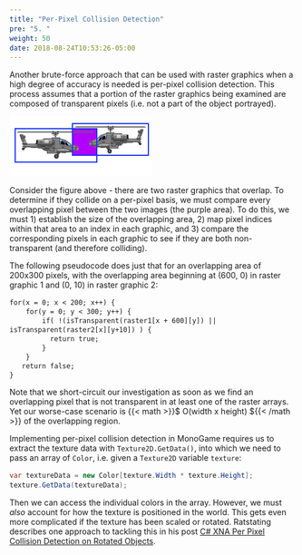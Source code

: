 ```yaml
---
title: "Per-Pixel Collision Detection"
pre: "5. "
weight: 50
date: 2018-08-24T10:53:26-05:00
---
```


Another brute-force approach that can be used with raster graphics when a high degree of accuracy is needed is per-pixel collision detection.  This process assumes that a portion of the raster graphics being examined are composed of transparent pixels (i.e. not a part of the object portrayed).  

![An example of where per-pixel collision detection is useful - the two raster graphics overlap, yet the helicopters are not colliding](/images/4.5.1.png)

Consider the figure above - there are two raster graphics that overlap.  To determine if they collide on a per-pixel basis, we must compare every overlapping pixel between the two images (the purple area).  To do this, we must 1) establish the size of the overlapping area, 2) map pixel indices within that area to an index in each graphic, and 3) compare the corresponding pixels in each graphic to see if they are both non-transparent (and therefore colliding).  

The following pseudocode does just that for an overlapping area of 200x300 pixels, with the overlapping area beginning at (600, 0) in raster graphic 1 and (0, 10) in raster graphic 2:

```
for(x = 0; x < 200; x++) {
    for(y = 0; y < 300; y++) {
        if( !(isTransparent(raster1[x + 600][y]) || isTransparent(raster2[x][y+10]) ) {
          return true;
        }
    }
   return false;
}
```

Note that we short-circuit our investigation as soon as we find an overlapping pixel that is not transparent in at least one of the raster arrays.  Yet our worse-case scenario is {{< math >}}$ O(width x height) ${{< /math >}} of the overlapping region.

Implementing per-pixel collision detection in MonoGame requires us to extract the texture data with `Texture2D.GetData()`, into which we need to pass an array of `Color`, i.e. given a `Texture2D` variable `texture`:

```csharp
var textureData = new Color[texture.Width * texture.Height];
texture.GetData(textureData);
```

Then we can access the individual colors in the array.  However, we must _also_ account for how the texture is positioned in the world.  This gets even more complicated if the texture has been scaled or rotated.  Ratstating describes one approach to tackling this in his post <a href="https://rastating.github.io/xna-per-pixel-collision-detection-on-rotated-objects/" target="_">C# XNA Per Pixel Collision Detection on Rotated Objects</a>.


